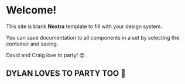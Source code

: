 # Welcome!

This site is blank **Nextra** template to fill with your design system.


You can save documentation to all components in a set by selecting the container and saving.


David and Craig love to party! 😍



## DYLAN LOVES TO PARTY TOO 🎈 